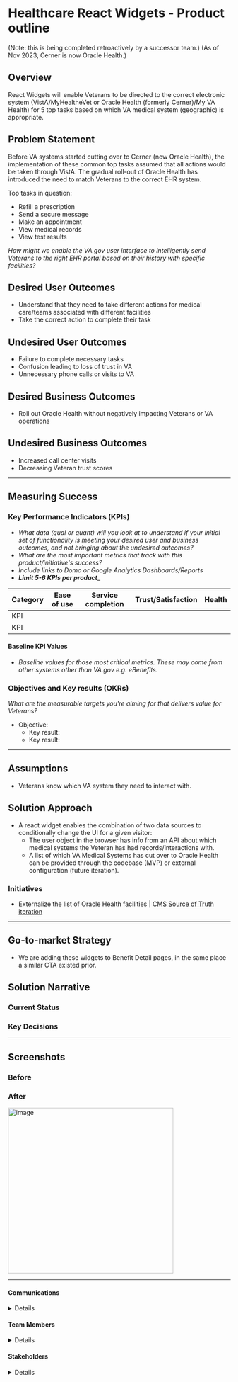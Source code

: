 # Healthcare React Widgets - Product outline
(Note: this is being completed retroactively by a successor team.)
(As of Nov 2023, Cerner is now Oracle Health.)

## Overview
React Widgets will enable Veterans to be directed to the correct electronic system (VistA/MyHealtheVet or Oracle Health (formerly Cerner)/My VA Health) for 5 top tasks based on which VA medical system (geographic) is appropriate.

## Problem Statement
Before VA systems started cutting over to Cerner (now Oracle Health), the implementation of these common top tasks assumed that all actions would be taken through VistA. The gradual roll-out of Oracle Health has introduced the need to match Veterans to the correct EHR system.

Top tasks in question:
- Refill a prescription
- Send a secure message
- Make an appointment
- View medical records
- View test results

_How might we enable the VA.gov user interface to intelligently send Veterans to the right EHR portal based on their history with specific facilities?_
 
## Desired User Outcomes

- Understand that they need to take different actions for medical care/teams associated with different facilities
- Take the correct action to complete their task

## Undesired User Outcomes

- Failure to complete necessary tasks
- Confusion leading to loss of trust in VA
- Unnecessary phone calls or visits to VA

## Desired Business Outcomes

- Roll out Oracle Health without negatively impacting Veterans or VA operations

## Undesired Business Outcomes

- Increased call center visits
- Decreasing Veteran trust scores

---
## Measuring Success


### Key Performance Indicators (KPIs)
* *What data (qual or quant) will you look at to understand if your initial set of functionality is meeting your desired user and business outcomes, and not bringing about the undesired outcomes?*
* _What are the most important metrics that track with this product/initiative's success?_
* _Include links to Domo or Google Analytics Dashboards/Reports_
* _**Limit 5-6 KPIs per product**__

| Category | Ease of use | Service completion | Trust/Satisfaction | Health |
|----------|-------------|--------------------|--------------------|--------|
| KPI      |             |                    |                    |        |
| KPI      |             |                    |                    |        |

#### Baseline KPI Values
* _Baseline values for those most critical metrics. These may come from other systems other than VA.gov e.g. eBenefits._

### Objectives and Key results (OKRs)
_What are the measurable targets you're aiming for that delivers value for Veterans?_

- Objective:
  - Key result: 
  - Key result: 


---

## Assumptions
- Veterans know which VA system they need to interact with.

## Solution Approach

- A react widget enables the combination of two data sources to conditionally change the UI for a given visitor:
  - The user object in the browser has info from an API about which medical systems the Veteran has had records/interactions with.
  - A list of which VA Medical Systems has cut over to Oracle Health can be provided through the codebase (MVP) or external configuration (future iteration).

### Initiatives

- Externalize the list of Oracle Health facilities | [CMS Source of Truth iteration](https://github.com/department-of-veterans-affairs/va.gov-team/blob/master/products/cta-widget/initiatives/cms-source-of-truth/initiative-brief.md)

--- 

## Go-to-market Strategy
- We are adding these widgets to Benefit Detail pages, in the same place a similar CTA existed prior.

## Solution Narrative

### Current Status

### Key Decisions

---
   
## Screenshots

### Before

### After
<img width="374" alt="image" src="https://user-images.githubusercontent.com/4054752/172259057-45b864b2-a1e4-4997-940e-f1ced1d98f5c.png">


---

#### Communications

<details>

- Team Name: Sitewide Public Websites
- GitHub Label: Public Websites
- Slack channel: #sitewide-public-websites
- Product POCs: Wesley Rowe (PM), Dave Conlon (OCTO-DE)
- Stakeholders: Lauren Alexanderson (OCTO-DE)

</details>

#### Team Members

<details>
 
 - DEPO Lead: Dave Conlon
 - PM: Wes Rowe
 - Engineering: Ryan Koch
 - Research/Design: 
 
</details>


#### Stakeholders

<details>
 
_What offices/departments are critical to make this initiative successful?_
 
</details>

